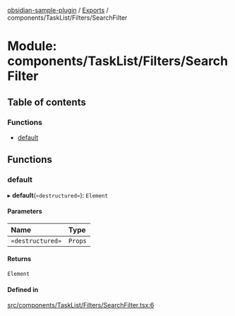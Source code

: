 [obsidian-sample-plugin](../README.md) / [Exports](../modules.md) / components/TaskList/Filters/SearchFilter

# Module: components/TaskList/Filters/SearchFilter

## Table of contents

### Functions

- [default](components_TaskList_Filters_SearchFilter.md#default)

## Functions

### default

▸ **default**(`«destructured»`): `Element`

#### Parameters

| Name | Type |
| :------ | :------ |
| `«destructured»` | `Props` |

#### Returns

`Element`

#### Defined in

[src/components/TaskList/Filters/SearchFilter.tsx:6](https://github.com/dromse/personal-grind-manager/blob/781019d/src/components/TaskList/Filters/SearchFilter.tsx#L6)
